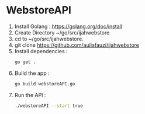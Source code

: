 # WebstoreAPI

1. Install Golang : https://golang.org/doc/install
2. Create Directory ~/go/src/ijahwebstore
3. cd to ~/go/src/ijahwebstore.
4. git clone https://github.com/auliafauzi/ijahwebstore
5. Install dependencies :
      ```bash
      go get . 
      ```
6. Build the app :
      ```bash
      go build webstoreAPI.go
      ```
7. Run the API :
      ```bash
      ./webstoreAPI --start true
      ```
